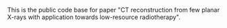 This is the public code base for paper "CT reconstruction from few planar X-rays with application towards low-resource radiotherapy".
